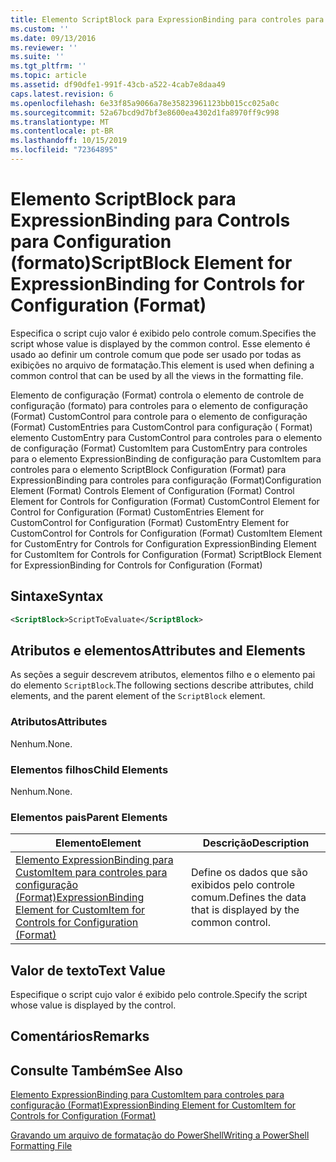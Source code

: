 ```yaml
---
title: Elemento ScriptBlock para ExpressionBinding para controles para configuração (Format) | Microsoft Docs
ms.custom: ''
ms.date: 09/13/2016
ms.reviewer: ''
ms.suite: ''
ms.tgt_pltfrm: ''
ms.topic: article
ms.assetid: df90dfe1-991f-43cb-a522-4cab7e8daa49
caps.latest.revision: 6
ms.openlocfilehash: 6e33f85a9066a78e35823961123bb015cc025a0c
ms.sourcegitcommit: 52a67bcd9d7bf3e8600ea4302d1fa8970ff9c998
ms.translationtype: MT
ms.contentlocale: pt-BR
ms.lasthandoff: 10/15/2019
ms.locfileid: "72364895"
---
```

# <a name="scriptblock-element-for-expressionbinding-for-controls-for-configuration-format"></a><span data-ttu-id="17140-102">Elemento ScriptBlock para ExpressionBinding para Controls para Configuration (formato)</span><span class="sxs-lookup"><span data-stu-id="17140-102">ScriptBlock Element for ExpressionBinding for Controls for Configuration (Format)</span></span>

<span data-ttu-id="17140-103">Especifica o script cujo valor é exibido pelo controle comum.</span><span class="sxs-lookup"><span data-stu-id="17140-103">Specifies the script whose value is displayed by the common control.</span></span> <span data-ttu-id="17140-104">Esse elemento é usado ao definir um controle comum que pode ser usado por todas as exibições no arquivo de formatação.</span><span class="sxs-lookup"><span data-stu-id="17140-104">This element is used when defining a common control that can be used by all the views in the formatting file.</span></span>

<span data-ttu-id="17140-105">Elemento de configuração (Format) controla o elemento de controle de configuração (formato) para controles para o elemento de configuração (Format) CustomControl para controle para o elemento de configuração (Format) CustomEntries para CustomControl para configuração ( Format) elemento CustomEntry para CustomControl para controles para o elemento de configuração (Format) CustomItem para CustomEntry para controles para o elemento ExpressionBinding de configuração para CustomItem para controles para o elemento ScriptBlock Configuration (Format) para ExpressionBinding para controles para configuração (Format)</span><span class="sxs-lookup"><span data-stu-id="17140-105">Configuration Element (Format) Controls Element of Configuration (Format) Control Element for Controls for Configuration (Format) CustomControl Element for Control for Configuration (Format) CustomEntries Element for CustomControl for Configuration (Format) CustomEntry Element for CustomControl for Controls for Configuration (Format) CustomItem Element for CustomEntry for Controls for Configuration ExpressionBinding Element for CustomItem for Controls for Configuration (Format) ScriptBlock Element for ExpressionBinding for Controls for Configuration (Format)</span></span>

## <a name="syntax"></a><span data-ttu-id="17140-106">Sintaxe</span><span class="sxs-lookup"><span data-stu-id="17140-106">Syntax</span></span>

```xml
<ScriptBlock>ScriptToEvaluate</ScriptBlock>
```

## <a name="attributes-and-elements"></a><span data-ttu-id="17140-107">Atributos e elementos</span><span class="sxs-lookup"><span data-stu-id="17140-107">Attributes and Elements</span></span>

<span data-ttu-id="17140-108">As seções a seguir descrevem atributos, elementos filho e o elemento pai do elemento `ScriptBlock`.</span><span class="sxs-lookup"><span data-stu-id="17140-108">The following sections describe attributes, child elements, and the parent element of the `ScriptBlock` element.</span></span>

### <a name="attributes"></a><span data-ttu-id="17140-109">Atributos</span><span class="sxs-lookup"><span data-stu-id="17140-109">Attributes</span></span>

<span data-ttu-id="17140-110">Nenhum.</span><span class="sxs-lookup"><span data-stu-id="17140-110">None.</span></span>

### <a name="child-elements"></a><span data-ttu-id="17140-111">Elementos filhos</span><span class="sxs-lookup"><span data-stu-id="17140-111">Child Elements</span></span>

<span data-ttu-id="17140-112">Nenhum.</span><span class="sxs-lookup"><span data-stu-id="17140-112">None.</span></span>

### <a name="parent-elements"></a><span data-ttu-id="17140-113">Elementos pais</span><span class="sxs-lookup"><span data-stu-id="17140-113">Parent Elements</span></span>

|<span data-ttu-id="17140-114">Elemento</span><span class="sxs-lookup"><span data-stu-id="17140-114">Element</span></span>|<span data-ttu-id="17140-115">Descrição</span><span class="sxs-lookup"><span data-stu-id="17140-115">Description</span></span>|
|-------------|-----------------|
|[<span data-ttu-id="17140-116">Elemento ExpressionBinding para CustomItem para controles para configuração (Format)</span><span class="sxs-lookup"><span data-stu-id="17140-116">ExpressionBinding Element for CustomItem for Controls for Configuration (Format)</span></span>](./expressionbinding-element-for-customitem-for-controls-for-configuration-format.md)|<span data-ttu-id="17140-117">Define os dados que são exibidos pelo controle comum.</span><span class="sxs-lookup"><span data-stu-id="17140-117">Defines the data that is displayed by the common control.</span></span>|

## <a name="text-value"></a><span data-ttu-id="17140-118">Valor de texto</span><span class="sxs-lookup"><span data-stu-id="17140-118">Text Value</span></span>

<span data-ttu-id="17140-119">Especifique o script cujo valor é exibido pelo controle.</span><span class="sxs-lookup"><span data-stu-id="17140-119">Specify the script whose value is displayed by the control.</span></span>

## <a name="remarks"></a><span data-ttu-id="17140-120">Comentários</span><span class="sxs-lookup"><span data-stu-id="17140-120">Remarks</span></span>

## <a name="see-also"></a><span data-ttu-id="17140-121">Consulte Também</span><span class="sxs-lookup"><span data-stu-id="17140-121">See Also</span></span>

[<span data-ttu-id="17140-122">Elemento ExpressionBinding para CustomItem para controles para configuração (Format)</span><span class="sxs-lookup"><span data-stu-id="17140-122">ExpressionBinding Element for CustomItem for Controls for Configuration (Format)</span></span>](./expressionbinding-element-for-customitem-for-controls-for-configuration-format.md)

[<span data-ttu-id="17140-123">Gravando um arquivo de formatação do PowerShell</span><span class="sxs-lookup"><span data-stu-id="17140-123">Writing a PowerShell Formatting File</span></span>](./writing-a-powershell-formatting-file.md)
